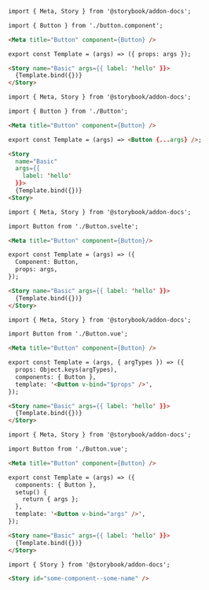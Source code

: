 ```md filename="Button.stories.mdx" renderer="angular" language="mdx" tabTitle="mdx-storyname"
import { Meta, Story } from '@storybook/addon-docs';

import { Button } from './button.component';

<Meta title="Button" component={Button} />

export const Template = (args) => ({ props: args });

<Story name="Basic" args={{ label: 'hello' }}>
  {Template.bind({})}
</Story>
```
```md filename="Button.stories.mdx" renderer="react" language="mdx" tabTitle="mdx-storyname"
import { Meta, Story } from '@storybook/addon-docs';

import { Button } from './Button';

<Meta title="Button" component={Button} />

export const Template = (args) => <Button {...args} />;

<Story 
  name="Basic" 
  args={{ 
    label: 'hello' 
  }}>
  {Template.bind({})}
<Story>
```
```md filename="Button.stories.mdx" renderer="svelte" language="mdx" tabTitle="mdx-storyname"
import { Meta, Story } from '@storybook/addon-docs';

import Button from './Button.svelte';

<Meta title="Button" component={Button}/>

export const Template = (args) => ({
  Component: Button,
  props: args,
});

<Story name="Basic" args={{ label: 'hello' }}>
  {Template.bind({})}
</Story>
```
```md filename="Button.stories.mdx" renderer="vue" language="mdx" tabTitle="mdx-storyname-2"
import { Meta, Story } from '@storybook/addon-docs';

import Button from './Button.vue';

<Meta title="Button" component={Button} />

export const Template = (args, { argTypes }) => ({
  props: Object.keys(argTypes),
  components: { Button },
  template: '<Button v-bind="$props" />',
});

<Story name="Basic" args={{ label: 'hello' }}>
  {Template.bind({})}
</Story>
```
```md filename="Button.stories.mdx" renderer="vue" language="mdx" tabTitle="mdx-storyname-3"
import { Meta, Story } from '@storybook/addon-docs';

import Button from './Button.vue';

<Meta title="Button" component={Button} />

export const Template = (args) => ({
  components: { Button },
  setup() {
    return { args };
  },
  template: '<Button v-bind="args" />',
});

<Story name="Basic" args={{ label: 'hello' }}>
  {Template.bind({})}
</Story>
```
```md filename="MyComponent.stories.mdx" renderer="common" language="mdx" tabTitle="mdx-story-id"
import { Story } from '@storybook/addon-docs';

<Story id="some-component--some-name" />
```
